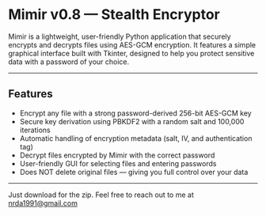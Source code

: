# Mimir v0.8 — Stealth Encryptor

Mimir is a lightweight, user-friendly Python application that securely encrypts and decrypts files using AES-GCM encryption. It features a simple graphical interface built with Tkinter, designed to help you protect sensitive data with a password of your choice.

---

## Features

- Encrypt any file with a strong password-derived 256-bit AES-GCM key
- Secure key derivation using PBKDF2 with a random salt and 100,000 iterations
- Automatic handling of encryption metadata (salt, IV, and authentication tag)
- Decrypt files encrypted by Mimir with the correct password
- User-friendly GUI for selecting files and entering passwords
- Does NOT delete original files — giving you full control over your data

---

Just download for the zip. Feel free to reach out to me at nrda1991@gmail.com
